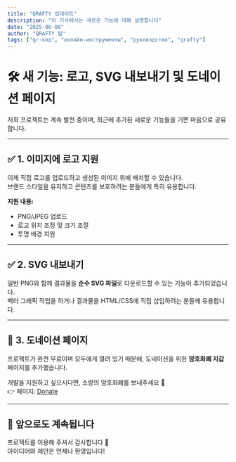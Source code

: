 ```yaml
---
title: "QRAFTY 업데이트"
description: "이 기사에서는 새로운 기능에 대해 설명합니다"
date: "2025-06-08"
author: "QRAFTY 팀"
tags: ["qr-код", "онлайн-инструменты", "руководство", "qrafty"]
---
```



# 🛠 새 기능: 로고, SVG 내보내기 및 도네이션 페이지

저희 프로젝트는 계속 발전 중이며, 최근에 추가된 새로운 기능들을 기쁜 마음으로 공유합니다.

---

## ✅ 1. 이미지에 로고 지원

이제 직접 로고를 업로드하고 생성된 이미지 위에 배치할 수 있습니다.  
브랜드 스타일을 유지하고 콘텐츠를 보호하려는 분들에게 특히 유용합니다.

**지원 내용:**
- PNG/JPEG 업로드
- 로고 위치 조정 및 크기 조절
- 투명 배경 지원

---

## ✅ 2. SVG 내보내기

일반 PNG와 함께 결과물을 **순수 SVG 파일**로 다운로드할 수 있는 기능이 추가되었습니다.  
벡터 그래픽 작업을 하거나 결과물을 HTML/CSS에 직접 삽입하려는 분들께 유용합니다.

---

## 💸 3. 도네이션 페이지

프로젝트가 완전 무료이며 모두에게 열려 있기 때문에, 도네이션을 위한 **암호화폐 지갑** 페이지를 추가했습니다.

개발을 지원하고 싶으시다면, 소량의 암호화폐를 보내주세요 💙  
👉 페이지: [Donate](https://qrafty.cutbg.org/en/donate)

---

## 🏁 앞으로도 계속됩니다

프로젝트를 이용해 주셔서 감사합니다 🙌  
아이디어와 제안은 언제나 환영입니다!
